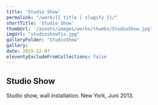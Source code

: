 ```yaml
---
title: 'Studio Show'
permalink: "/work/{{ title | slugify }}/"
shortTitle: 'Studio Show'
thumbUrl: '/assets/images/works/thumbs/StudioShow.jpg'
imgUrl: "studioshowfix.jpg"
galleryFolder: "StudioShow"
gallery:
date: 2015-12-07
eleventyExcludeFromCollections: false
---
```



<div class="Txt">
  <h2>Studio Show</h2>
  <p>Studio show, wall installation.&nbsp;New York, Juni 2013.</p>
</div>